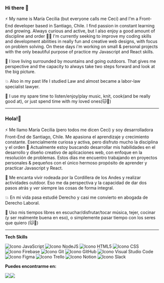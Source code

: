 ### Hi there 👋

<!--
**ceciPino/ceciPino** is a ✨ _special_ ✨ repository because its `README.md` (this file) appears on your GitHub profile.

Here are some ideas to get you started:

- 🔭 I’m currently working on ...
- 🌱 I’m currently learning ...
- 👯 I’m looking to collaborate on ...
- 🤔 I’m looking for help with ...
- 💬 Ask me about ...
- 📫 How to reach me: ...
- 😄 Pronouns: ...
- ⚡Fun fact: ...
-->

⚡ My name is María Cecilia (but everyone calls me Ceci) and I'm a Front-End developer based in Santiago, Chile. I find passion in constant learning and growing. Always curious and active, but I also enjoy a good amount of discipline and order 🙆‍♀️
I'm currently seeking to improve my coding skills and development abilities in really fun and creative web designs, with focus on problem solving. 
On these days i'm working on small & personal projects with the only beautiful purpose of practice my Javascript and React skills.

🗻 I love living surrounded by mountains and going outdoors. That gives me perspective and the capacity to always take two steps forward and look at the big picture.

💥 Also in my past life I studied Law and almost became a labor-law specialist lawyer.

🌱 I use my spare time to listen/enjoy/play music, knit, cook(and be really good at), or just spend time with my loved ones(🐱🐶)


--------------

### Hola!👋

⚡ Me llamo María Cecilia (pero todos me dicen Ceci) y soy desarrolladora Front-End de Santiago, Chile. Me apasiona el aprendizaje y crecimiento constante. Esencialmente curiosa y activa, pero disfruto mucho la disciplina y el orden 🙆‍
Actualmente estoy buscando desarrollar mis habilidades en el desarrollo y diseño creativo de aplicaciones web, con enfoque en la resolución de problemas.
Estos días me encuentro trabajando en proyectos personales & pequeños con el único hermoso propósito de aprender y practicar Javascript y React.

🗻 Me encanta vivir rodeada por la Cordillera de los Andes y realizar actividades outdoor. Eso me da perspectiva y la capacidad de dar dos pasos atrás y *ver* siempre las cosas de forma integral.

💥 En mi vida pasa estudié Derecho y casi me convierto en abogada de Derecho Laboral.

🌱 Uso mis tiempos libres en escuchar/disfrutar/tocar música, tejer, cocinar (y ser realmente buena en eso), o simplemente pasar tiempo con los seres que quiero (🐱🐶)

---------------

<p><strong>Tech Skills</strong></p>
</div> 
<!--
<ul>
<li><img src = "https://img.icons8.com/color/30/ffffff/javascript--v1.png">JavaScript</li>
</ul>
-->

![Icono JavaScript](https://img.icons8.com/color/50/ffffff/javascript--v1.png "JavaScript")                 ![Icono NodeJS](https://img.icons8.com/windows/50/ffffff/nodejs.png "NodeJS")               ![Icono HTML5](https://img.icons8.com/color/50/ffffff/html-5--v1.png "HTML5")               ![Icono CSS](https://img.icons8.com/color/50/ffffff/css3.png "CSS")               ![Icono Firebase](https://img.icons8.com/color/50/ffffff/firebase.png "Firebase")               ![Icono Git](https://img.icons8.com/color/50/ffffff/git.png "Git")               ![Icono GitHub](https://img.icons8.com/ios-glyphs/50/ffffff/github.png "GitHub")               ![Icono Visual Studio Code](https://img.icons8.com/color/50/ffffff/visual-studio-code-2019.png "Visual Studio Code")               ![Icono Figma](https://img.icons8.com/color/50/ffffff/figma--v1.png "Figma")   ![Icono Trello](https://img.icons8.com/color/50/000000/trello.png "Trello")               ![Icono Notion](https://img.icons8.com/material-outlined/50/FFFFFF/notion--v1.png "Notion")               ![Icono Slack](https://img.icons8.com/color/50/000000/slack-new.png "Slack")


<p><strong>Puedes encontrarme en:</strong></p> 

<div style = "display: flex; flex-direction: row">
<a href = "https://www.linkedin.com/in/mariacecilia-pino/"><img src = "https://img.icons8.com/ios-filled/30/ffffff/linkedin.png"></a>
<a href = "mailto:mepino@uc.cl"><img src = "https://img.icons8.com/ios-filled/30/ffffff/secured-letter--v1.png"></a>
</div>

